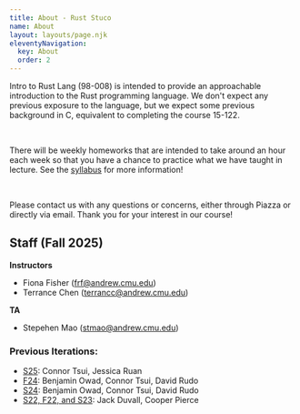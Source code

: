 ```yaml
---
title: About - Rust Stuco
name: About
layout: layouts/page.njk
eleventyNavigation:
  key: About
  order: 2
---
```


Intro to Rust Lang (98-008) is intended to provide an approachable introduction to the Rust programming language. We don't expect any previous exposure to the language, but we expect some previous background in C, equivalent to completing the course 15-122.

<br>

There will be weekly homeworks that are intended to take around an hour each week so that you have a chance to practice what we have taught in lecture. See the [syllabus](https://rust-stuco.github.io/assets/pdf/syllabus-f25.pdf) for more information!

<br>

Please contact us with any questions or concerns, either through Piazza or directly via email. Thank you for your interest in our course!

## Staff (Fall 2025)

**Instructors**

- Fiona Fisher (frf@andrew.cmu.edu)
- Terrance Chen (terrancc@andrew.cmu.edu)

**TA**

- Stepehen Mao (stmao@andrew.cmu.edu)

### Previous Iterations:

- [S25](/old/s25/): Connor Tsui, Jessica Ruan
- [F24](/old/f24/): Benjamin Owad, Connor Tsui, David Rudo
- [S24](/old/s24/): Benjamin Owad, Connor Tsui, David Rudo
- [S22, F22, and S23](https://old-rust-stuco.duvallj.pw/): Jack Duvall, Cooper Pierce
